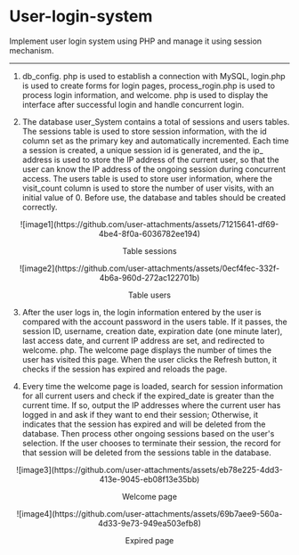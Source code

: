 # User-login-system
Implement user login system using PHP and manage it using session mechanism.

---

1. db_config. php is used to establish a connection with MySQL, login.php is used to create forms for login pages, process_rogin.php is used to process login information, and welcome. php is used to display the interface after successful login and handle concurrent login.

2. The database user_System contains a total of sessions and users tables. The sessions table is used to store session information, with the id column set as the primary key and automatically incremented. Each time a session is created, a unique session id is generated, and the ip_ address is used to store the IP address of the current user, so that the user can know the IP address of the ongoing session during concurrent access. The users table is used to store user information, where the visit_count column is used to store the number of user visits, with an initial value of 0. Before use, the database and tables should be created correctly.

<center>![image1](https://github.com/user-attachments/assets/71215641-df69-4be4-8f0a-6036782ee194)</center>
<p style="text-align:center">Table sessions</p>
<p style="text-align:center">![image2](https://github.com/user-attachments/assets/0ecf4fec-332f-4b6a-960d-272ac122701b)</p>
<p style="text-align:center">Table users</p>

3. After the user logs in, the login information entered by the user is compared with the account password in the users table. If it passes, the session ID, username, creation date, expiration date (one minute later), last access date, and current IP address are set, and redirected to welcome. php. The welcome page displays the number of times the user has visited this page. When the user clicks the Refresh button, it checks if the session has expired and reloads the page.

4. Every time the welcome page is loaded, search for session information for all current users and check if the expired_date is greater than the current time. If so, output the IP addresses where the current user has logged in and ask if they want to end their session; Otherwise, it indicates that the session has expired and will be deleted from the database. Then process other ongoing sessions based on the user's selection. If the user chooses to terminate their session, the record for that session will be deleted from the sessions table in the database.
<p style="text-align:center">![image3](https://github.com/user-attachments/assets/eb78e225-4dd3-413e-9045-eb08f13e35bb)</p>
<p style="text-align:center">Welcome page</p>
<p style="text-align:center">![image4](https://github.com/user-attachments/assets/69b7aee9-560a-4d33-9e73-949ea503efb8)</p>
<p style="text-align:center">Expired page</p>
